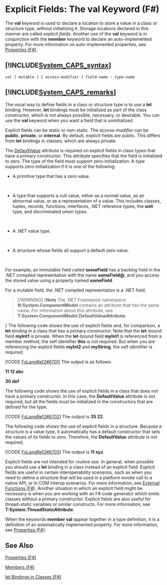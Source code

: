 # Explicit Fields: The val Keyword (F#)

The **val** keyword is used to declare a location to store a value in a class or structure type, without initializing it. Storage locations declared in this manner are called *explicit fields*. Another use of the **val** keyword is in conjunction with the **member** keyword to declare an auto-implemented property. For more information on auto-implemented properties, see [Properties &#40;F&#35;&#41;](Properties+28%F%2329%.md).


## [!INCLUDE[System_CAPS_syntax](//System/Token/System_CAPS_syntax_md.md)]

```
val [ mutable ] [ access-modifier ] field-name : type-name
```

## [!INCLUDE[System_CAPS_remarks](//System/Token/System_CAPS_remarks_md.md)]
The usual way to define fields in a class or structure type is to use a **let** binding. However, **let** bindings must be initialized as part of the class constructor, which is not always possible, necessary, or desirable. You can use the **val** keyword when you want a field that is uninitialized.

Explicit fields can be static or non-static. The *access-modifier* can be **public**, **private**, or **internal**. By default, explicit fields are public. This differs from **let** bindings in classes, which are always private.

The [DefaultValue](http://msdn.microsoft.com/en-us/library/a3a3307b-8c05-441e-b109-245511614d58) attribute is required on explicit fields in class types that have a primary constructor. This attribute specifies that the field is initialized to zero. The type of the field must support zero-initialization. A type supports zero-initialization if it is one of the following:


- A primitive type that has a zero value.
<br />

- A type that supports a null value, either as a normal value, as an abnormal value, or as a representation of a value. This includes classes, tuples, records, functions, interfaces, .NET reference types, the **unit** type, and discriminated union types.
<br />

- A .NET value type.
<br />

- A structure whose fields all support a default zero value.
<br />

For example, an immutable field called **someField** has a backing field in the .NET compiled representation with the name **someField@**, and you access the stored value using a property named **someField**.

For a mutable field, the .NET compiled representation is a .NET field.


>[!WARNING] {**Note** The .NET Framework namespace **N:System.ComponentModel** contains an attribute that has the same name. For information about this attribute, see **T:System.ComponentModel.DefaultValueAttribute**.

}
The following code shows the use of explicit fields and, for comparison, a **let** binding in a class that has a primary constructor. Note that the **let**-bound field **myInt1** is private. When the **let**-bound field **myInt1** is referenced from a member method, the self identifier **this** is not required. But when you are referencing the explicit fields **myInt2** and **myString**, the self identifier is required.

[!CODE [FsLangRef2#6701](../CodeSnippet/VS_Snippets_Fsharp/fslangref2/FSharp/fs/explicitfields.fs#6701)]
    The output is as follows:

**11 12 abc**

**30 def**

The following code shows the use of explicit fields in a class that does not have a primary constructor. In this case, the **DefaultValue** attribute is not required, but all the fields must be initialized in the constructors that are defined for the type.

[!CODE [FsLangRef2#6702](../CodeSnippet/VS_Snippets_Fsharp/fslangref2/FSharp/fs/explicitfields.fs#6702)]
    The output is **35 22**.

The following code shows the use of explicit fields in a structure. Because a structure is a value type, it automatically has a default constructor that sets the values of its fields to zero. Therefore, the **DefaultValue** attribute is not required.

[!CODE [FsLangRef2#6703](../CodeSnippet/VS_Snippets_Fsharp/fslangref2/FSharp/fs/explicitfields.fs#6703)]
    The output is **11 xyz**.

Explicit fields are not intended for routine use. In general, when possible you should use a **let** binding in a class instead of an explicit field. Explicit fields are useful in certain interoperability scenarios, such as when you need to define a structure that will be used in a platform invoke call to a native API, or in COM interop scenarios. For more information, see [External Functions &#40;F&#35;&#41;](External+Functions+28%F%2329%.md). Another situation in which an explicit field might be necessary is when you are working with an F# code generator which emits classes without a primary constructor. Explicit fields are also useful for thread-static variables or similar constructs. For more information, see **T:System.ThreadStaticAttribute**.

When the keywords **member val** appear together in a type definition, it is a definition of an automatically implemented property. For more information, see [Properties &#40;F&#35;&#41;](Properties+28%F%2329%.md).


## See Also
[Properties &#40;F&#35;&#41;](Properties+28%F%2329%.md)

[Members &#40;F&#35;&#41;](Members+28%F%2329%.md)

[let Bindings in Classes &#40;F&#35;&#41;](let+Bindings+in+Classes+28%F%2329%.md)

